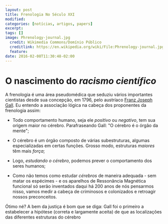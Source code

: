 ```yaml
---
layout: post
title: Frenologia No Século XXI
modified:
categories: [notícias, artigos, papers]
excerpt:
tags: []
image: Phrenology-journal.jpg
  credit: Wikimedia Commons/Domínio Público
  creditlink: https://en.wikipedia.org/wiki/File:Phrenology-journal.jpg
  feature:
date: 2016-02-08T11:30:48-02:00
---
```


# O nascimento do _racismo científico_

A frenologia é uma área pseudomédica que seduziu vários importantes cientistas desde sua concepção, em 1796, pelo austríaco [Franz Joseph Gall](https://en.wikipedia.org/wiki/Franz_Joseph_Gall). Eu entendo a associação lógica na cabeça dos proponentes da frenologia assim:

 * Todo comportamento humano, seja ele _positivo_ ou _negativo_, tem sua origem maior no cérebro. Parafraseando Gall: "O cérebro é o órgão da mente";

 * O cérebro é um órgão composto de várias subestruturas, algumas especializadas em certas funções. Grosso modo, estruturas _maiores_ têm mais _força_;

 * Logo, _estudando o cérebro_, podemos prever o comportamento dos seres humanos;

 * Como não temos como estudar _cérebros_ de maneira adequada - sem matar os espécimes - e os aparelhos de Ressonância Magnética funcional só serão inventados daqui há 200 anos  de nós pensarmos nisso, vamos medir a cabeça de criminosos e colonizados e retroagir nossos preconceitos.

 Ótimo né? A bem da justiça é bom que se diga: Gall foi o primeiro a estabelecer a hipótese (correta e largamente aceita) de que as localizações das diferentes estruturas do cérebro
